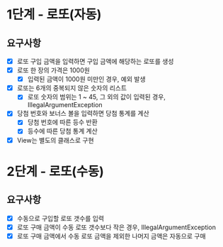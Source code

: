 # 1단계 - 로또(자동)
## 요구사항
- [X] 로또 구입 금액을 입력하면 구입 금액에 해당하는 로또를 생성
- [X] 로또 한 장의 가격은 1000원
	- [X] 입력된 금액이 1000원 미만인 경우, 예외 발생
- [X] 로또는 6개의 중복되지 않은 숫자의 리스트
	- [X] 로또 숫자의 범위는 1 ~ 45, 그 외의 값이 입력된 경우, IllegalArgumentException
- [X] 당첨 번호와 보너스 볼을 입력하면 당첨 통계를 계산
  - [X] 당첨 번호에 따른 등수 반환
  - [X] 등수에 따른 당첨 통계 계산
- [X] View는 별도의 클래스로 구현

# 2단계 - 로또(수동)
## 요구사항
- [X] 수동으로 구입할 로또 갯수를 입력
- [X] 로또 구매 금액이 수동 로또 갯수보다 작은 경우, IllegalArgumentException
- [X] 로또 구매 금액에서 수동 로또 금액을 제외한 나머지 금액은 자동으로 구매